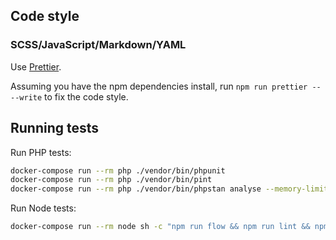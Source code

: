 ## Code style

### SCSS/JavaScript/Markdown/YAML

Use [Prettier](https://prettier.io).

Assuming you have the npm dependencies install, run `npm run prettier -- --write` to fix the code style.

## Running tests

Run PHP tests:

```bash
docker-compose run --rm php ./vendor/bin/phpunit
docker-compose run --rm php ./vendor/bin/pint
docker-compose run --rm php ./vendor/bin/phpstan analyse --memory-limit=256M
```

Run Node tests:

```bash
docker-compose run --rm node sh -c "npm run flow && npm run lint && npm test && npm run prettier -- -l"
```
